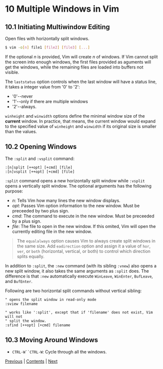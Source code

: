 # 10 Multiple Windows in Vim
## 10.1 Initiating Multiwindow Editing
Open files with horizontally split windows. 

```bash
$ vim -o[n] file1 [file2] [file3] [...]
```

If the optional *n* is provided, Vim will create *n* of windows. If Vim cannot
split the screen into enough windows, the first files provided as aguments will
get the windows, while the remaining files are loaded into buffers not visible.

The `laststatus` option controls when the last window will have a status line,
it takes a integer value from '0' to '2': 
- '0'--never
- '1'--only if there are multiple windows
- '2'--always.

`winheight` and `winwidth` options define the minimal window size of the
**current** window. In practice, that means, the current window would expand to
the specified value of `winheight` and `winwidth` if its original size is
smaller than the values.

## 10.2 Opening Windows
The `:split` and `:vsplit` command:

```
:[n]split [++opt] [+cmd] [file]
:[n]vsplit [++opt] [+cmd] [file]
```

`:split` command opens a new horizontally split window while `:vsplit` opens a
vertically split window. The optional arguments has the following purpose:
- *n*: Tells Vim how many lines the new window displays.
- *opt*: Passes Vim option information to the new window. Must be preceeded by
  two plus sign.
- *cmd*: The command to execute in the new window. Must be preceeded by a plus
  sign.
- *file*: The file to open in the new window. If this omited, Vim will open the
  currently editing file in the new window.

> The `equalalways` option causes Vim to always create split windows in the same
> size. Add `eadirection` option and assign it a value of `hor`, `ver`, or
> `both` (horizontal, vertical, or both) to control which direction splits
> equally.

In addition to `:split`, the `:new` command (with its sibling `:vnew`) also
opens a new split window, it also takes the same arguments as `:split` does. The
difference is that `:new` automatically execute `WinLeave`, `WinEnter`,
`BufLeave`, and `BufEnter`. 

Following are two horizontal split commands without vertical sibling:

```
" opens the split window in read-only mode
:sview filename

" works like ':split', except that if 'filename' does not exist, Vim will not
" split the window.
:sfind [++opt] [+cmd] filename
```

## 10.3 Moving Around Windows
- `CTRL-W``CTRL-W`: Cycle through all the windows.


[Previous](./Chapter-9.md) | [Contents](../Contents.md) |
[Next](./Chapter-11.md)

